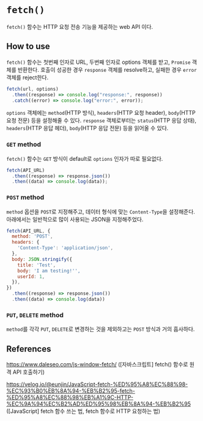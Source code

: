 # `fetch()`

`fetch()` 함수는 HTTP 요청 전송 기능을 제공하는 web API 이다.

## How to use

`fetch()` 함수는 첫번째 인자로 URL, 두번째 인자로 options 객체를 받고, `Promise` 객체를 반환한다. 호출이 성공한 경우 `response` 객체를 resolve하고, 실패한 경우 `error` 객체를 reject한다.

```js
fetch(url, options)
  .then((response) => console.log("response:", response))
  .catch((error) => console.log("error:", error));
```

`options` 객체에는 `method`(HTTP 방식), `headers`(HTTP 요청 header), `body`(HTTP 요청 전문) 등을 설정해줄 수 있다. `response` 객체로부터는 `status`(HTTP 응답 상태), `headers`(HTTP 응답 헤더), `body`(HTTP 응답 전문) 등을 읽어올 수 있다.

### `GET` method

`fetch()` 함수는 `GET` 방식이 default로 `options` 인자가 따로 필요없다.

```js
fetch(API_URL)
  .then((response) => response.json())
  .then((data) => console.log(data));
```

### `POST` method

`method` 옵션을 `POST`로 지정해주고, 데이터 형식에 맞는 `Content-Type`을 설정해준다. 아래에서는 일반적으로 많이 사용되는 JSON을 지정해주었다.

```js
fetch(API_URL, {
  method: 'POST',
  headers: {
    'Content-Type': 'application/json',
  },
  body: JSON.stringify({
    title: 'Test',
    body: 'I am testing!'',
    userId: 1,
  }),
})
  .then((response) => response.json())
  .then((data) => console.log(data))
```

### `PUT`, `DELETE` method

`method`를 각각 `PUT`, `DELETE`로 변경하는 것을 제외하고는 `POST` 방식과 거의 흡사하다.



## References

https://www.daleseo.com/js-window-fetch/ ([자바스크립트] fetch() 함수로 원격 API 호출하기)

https://velog.io/@eunjin/JavaScript-fetch-%ED%95%A8%EC%88%98-%EC%93%B0%EB%8A%94-%EB%B2%95-fetch-%ED%95%A8%EC%88%98%EB%A1%9C-HTTP-%EC%9A%94%EC%B2%AD%ED%95%98%EB%8A%94-%EB%B2%95 ([JavaScript] fetch 함수 쓰는 법, fetch 함수로 HTTP 요청하는 법)